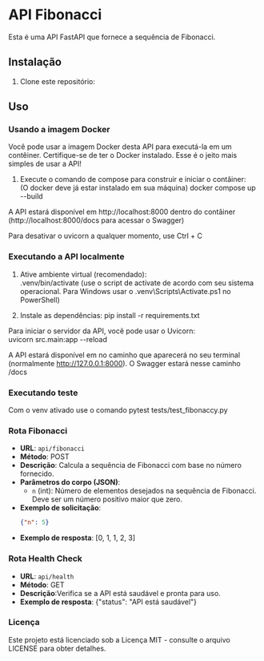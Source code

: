 # API Fibonacci

Esta é uma API FastAPI que fornece a sequência de Fibonacci.

## Instalação

1. Clone este repositório:


## Uso

### Usando a imagem Docker
Você pode usar a imagem Docker desta API para executá-la em um contêiner. Certifique-se de ter o Docker instalado. Esse é o jeito mais simples de usar a API!

1) Execute o comando de compose para construir e iniciar o contâiner:  
(O docker deve já estar instalado em sua máquina)
docker compose up --build

A API estará disponível em http://localhost:8000 dentro do contâiner (http://localhost:8000/docs para acessar o Swagger)

Para desativar o uvicorn a qualquer momento, use Ctrl + C

### Executando a API localmente
1. Ative ambiente virtual (recomendado):  
.venv/bin/activate 
(use o script de activate de acordo com seu sistema operacional. Para Windows usar o .venv\Scripts\Activate.ps1 no PowerShell)

2. Instale as dependências:
pip install -r requirements.txt

Para iniciar o servidor da API, você pode usar o Uvicorn:  
uvicorn src.main:app --reload

A API estará disponível em no caminho que aparecerá no seu terminal (normalmente http://127.0.0.1:8000).
O Swagger estará nesse caminho /docs

### Executando teste
Com o venv ativado use o comando
pytest tests/test_fibonaccy.py

### Rota Fibonacci

- **URL**: `api/fibonacci`
- **Método**: POST
- **Descrição**: Calcula a sequência de Fibonacci com base no número fornecido.
- **Parâmetros do corpo (JSON)**:
  - `n` (int): Número de elementos desejados na sequência de Fibonacci. Deve ser um número positivo maior que zero.
- **Exemplo de solicitação**:
  ```json
  {"n": 5}
- **Exemplo de resposta**:
[0, 1, 1, 2, 3]


### Rota Health Check
- **URL**: `api/health`
- **Método**: GET
- **Descrição**:Verifica se a API está saudável e pronta para uso.
- **Exemplo de resposta**:
{"status": "API está saudável"}


### Licença
Este projeto está licenciado sob a Licença MIT - consulte o arquivo LICENSE para obter detalhes.